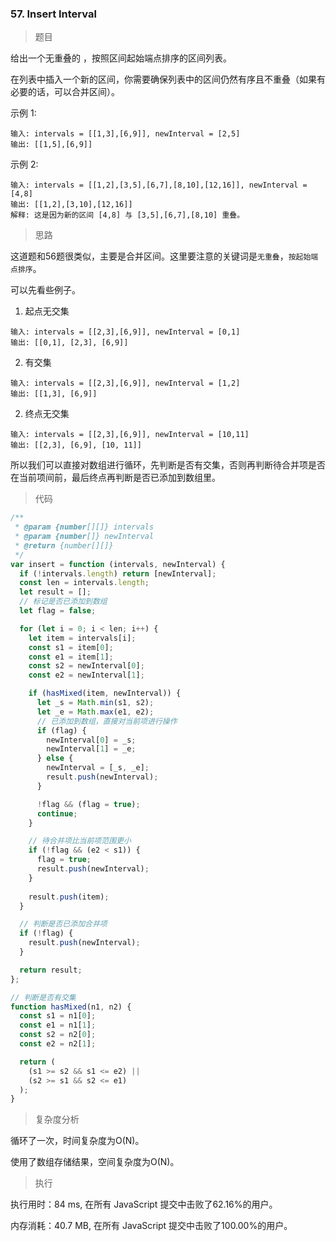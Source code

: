 ### 57. Insert Interval

> 题目

给出一个无重叠的 ，按照区间起始端点排序的区间列表。

在列表中插入一个新的区间，你需要确保列表中的区间仍然有序且不重叠（如果有必要的话，可以合并区间）。

示例 1:
```
输入: intervals = [[1,3],[6,9]], newInterval = [2,5]
输出: [[1,5],[6,9]]
```

示例 2:
```
输入: intervals = [[1,2],[3,5],[6,7],[8,10],[12,16]], newInterval = [4,8]
输出: [[1,2],[3,10],[12,16]]
解释: 这是因为新的区间 [4,8] 与 [3,5],[6,7],[8,10] 重叠。
```

> 思路

这道题和56题很类似，主要是合并区间。这里要注意的关键词是`无重叠`，`按起始端点排序`。

可以先看些例子。

1. 起点无交集
```
输入: intervals = [[2,3],[6,9]], newInterval = [0,1]
输出: [[0,1], [2,3], [6,9]]
```

2. 有交集
```
输入: intervals = [[2,3],[6,9]], newInterval = [1,2]
输出: [[1,3], [6,9]]
```

2. 终点无交集
```
输入: intervals = [[2,3],[6,9]], newInterval = [10,11]
输出: [[2,3], [6,9], [10, 11]]
```

所以我们可以直接对数组进行循环，先判断是否有交集，否则再判断待合并项是否在当前项间前，最后终点再判断是否已添加到数组里。

> 代码

```js
/**
 * @param {number[][]} intervals
 * @param {number[]} newInterval
 * @return {number[][]}
 */
var insert = function (intervals, newInterval) {
  if (!intervals.length) return [newInterval];
  const len = intervals.length;
  let result = [];
  // 标记是否已添加到数组
  let flag = false;

  for (let i = 0; i < len; i++) {
    let item = intervals[i];
    const s1 = item[0];
    const e1 = item[1];
    const s2 = newInterval[0];
    const e2 = newInterval[1];

    if (hasMixed(item, newInterval)) {
      let _s = Math.min(s1, s2);
      let _e = Math.max(e1, e2);
      // 已添加到数组，直接对当前项进行操作
      if (flag) {
        newInterval[0] = _s;
        newInterval[1] = _e;
      } else {
        newInterval = [_s, _e];
        result.push(newInterval);
      }

      !flag && (flag = true);
      continue;
    }

    // 待合并项比当前项范围更小
    if (!flag && (e2 < s1)) {
      flag = true;
      result.push(newInterval);
    }
    
    result.push(item);
  }

  // 判断是否已添加合并项
  if (!flag) {
    result.push(newInterval);
  }

  return result;
};

// 判断是否有交集
function hasMixed(n1, n2) {
  const s1 = n1[0];
  const e1 = n1[1];
  const s2 = n2[0];
  const e2 = n2[1];

  return (
    (s1 >= s2 && s1 <= e2) ||
    (s2 >= s1 && s2 <= e1)
  );
}
```

> 复杂度分析

循环了一次，时间复杂度为O(N)。

使用了数组存储结果，空间复杂度为O(N)。

> 执行

执行用时：84 ms, 在所有 JavaScript 提交中击败了62.16%的用户。

内存消耗：40.7 MB, 在所有 JavaScript 提交中击败了100.00%的用户。